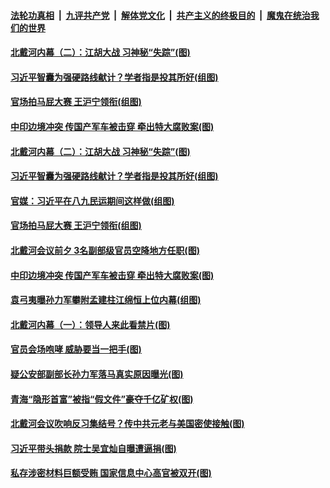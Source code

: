 

####  [法轮功真相](../../../../basic/blob/master/README.md?t=08070131) &nbsp;|&nbsp; [九评共产党](../../../../9ping.md/blob/master/README.md?t=08070131) &nbsp;|&nbsp; [解体党文化](../../../../jtdwh.md/blob/master/README.md?t=08070131)  &nbsp;|&nbsp; [共产主义的终极目的](../../../../gczydzjmd.md/blob/master/README.md?t=08070131) &nbsp;|&nbsp; [魔鬼在统治我们的世界](../../../../mgztzwmdsj.md/blob/master/README.md?t=08070131) 

#### [北戴河内幕（二）：江胡大战 习神秘“失踪”(图)](../pages/p2/942068.md?t=08070131) 

#### [习近平智囊为强硬路线献计？学者指是投其所好(组图)](../pages/p2/942000.md?t=08070131) 

#### [官场拍马屁大赛 王沪宁领衔(组图)](../pages/p2/941994.md?t=08070131) 



#### [中印边境冲突 传国产军车被击穿 牵出特大腐败案(图)](../pages/p2/941968.md?t=08070131) 


#### [北戴河内幕（二）：江胡大战 习神秘“失踪”(图)](../pages/p2/942068.md?t=08070131) 

#### [习近平智囊为强硬路线献计？学者指是投其所好(组图)](../pages/p2/942000.md?t=08070131) 

#### [官媒：习近平在八九民运期间这样做(组图)](../pages/p2/941982.md?t=08070131) 

#### [官场拍马屁大赛 王沪宁领衔(组图)](../pages/p2/941994.md?t=08070131) 


#### [北戴河会议前夕 3名副部级官员空降地方任职(图)](../pages/p2/941958.md?t=08070131) 


#### [中印边境冲突 传国产军车被击穿 牵出特大腐败案(图)](../pages/p2/941968.md?t=08070131) 

#### [袁弓夷曝孙力军攀附孟建柱江绵恒上位内幕(组图)](../pages/p2/941869.md?t=08070131) 

#### [北戴河内幕（一）：领导人来此看禁片(图)](../pages/p2/941778.md?t=08070131) 

#### [官员会场咆哮 威胁要当一把手(图)](../pages/p2/941847.md?t=08070131) 



#### [疑公安部副部长孙力军落马真实原因曝光(图)](../pages/p2/941785.md?t=08070131) 

#### [青海“隐形首富”被指“假文件”豪夺千亿矿权(图)](../pages/p2/941844.md?t=08070131) 

#### [北戴河会议吹响反习集结号？传中共元老与美国密使接触(图)](../pages/p2/941835.md?t=08070131) 

#### [习近平带头捐款 院士吴宜灿自曝遭逼捐(图)](../pages/p2/941769.md?t=08070131) 


#### [私存涉密材料巨额受贿 国家信息中心高官被双开(图)](../pages/p2/941746.md?t=08070131) 


